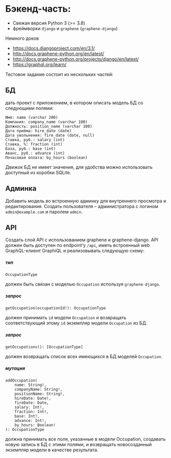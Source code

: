 Бэкенд-часть:
=======

* Свежая версия Python 3 (>= 3.8)
* фреймворки `django` и `graphene` (`graphene-django`)

Немного доков
* https://docs.djangoproject.com/en/3.1/
* http://docs.graphene-python.org/en/latest/
* http://docs.graphene-python.org/projects/django/en/latest/
* https://graphql.org/learn/
 

Тестовое задание состоит из нескольких частей:

БД
--

дать проект с приложением, в котором описать модель БД со следующими полями:

```
Имя: name (varchar 200)
Компания: company_name (varchar 100)
Должность: position_name (varchar 100)
Дата приёма: hire_date (date)
Дата увольнения: fire_date (date, null)
Ставка, руб.: salary (int)
Ставка, %: fraction (int)
База, руб.: base (int)
Аванс, руб.: advance (int)
Почасовая оплата: by_hours (boolean)
```

Движок БД не имеет значения, для удобства можно использовать доступный из
коробки SQLite.

Админка
-------

Добавить модель во встроенную админку для внутреннего просмотра и
редактирования. Создать пользователя – администратора с логином
`admin@example.com` и паролем `admin`.

API
---

Создать слой API с использованием graphene и graphene-django. API должен быть
доступен по endpoint’у `/api`, иметь встроенный web GraphQL-клиент GraphiQL и
реализовывать следующую схему:

##### тип
`OccupationType`

должен быть связан с моделью `Occupation` используя `graphene-django`.

##### запрос

`getOccupation(occupationId!): OccupationType`

должен принимать `id` модели `Occupation` и возвращать соответствующий этому
`id` экземпляр модели `Occupation` из БД.

##### запрос

`getOccupations(): [OccupationType]`

должен возвращать список всех имеющихся в БД моделей `Occupation`.

##### мутация

```
addOccupation(
	name: String!,
	companyName: String!,
	positionName: String!,
	hireDate: Date!,
	fireDate: Date,
	salary: Int!,
	fraction: Int!,
	base: Int!,
	advance: Int!,
	by_hours: Boolean!
): OccupationType
```

должна принимать все поля, указанные в модели Occupation, создавать новую
запись в БД с этими полями, и возвращать новосозданный экземпляр модели в
качестве результата.

